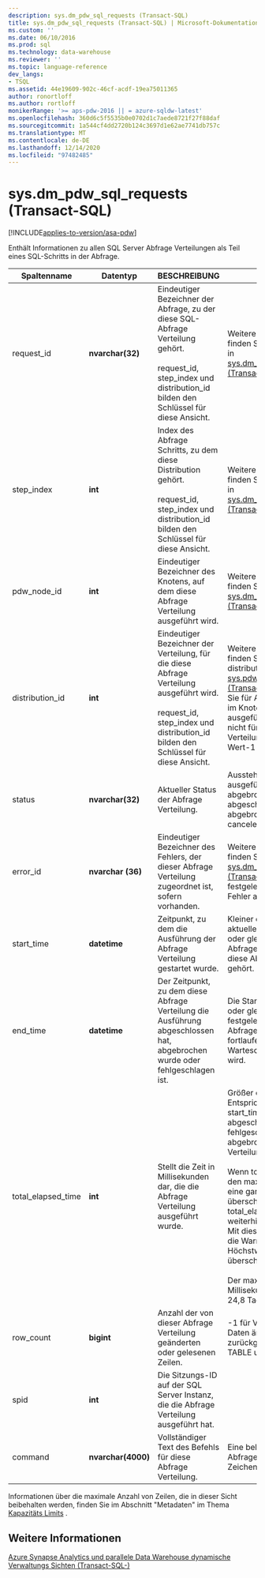 ```yaml
---
description: sys.dm_pdw_sql_requests (Transact-SQL)
title: sys.dm_pdw_sql_requests (Transact-SQL) | Microsoft-Dokumentation
ms.custom: ''
ms.date: 06/10/2016
ms.prod: sql
ms.technology: data-warehouse
ms.reviewer: ''
ms.topic: language-reference
dev_langs:
- TSQL
ms.assetid: 44e19609-902c-46cf-acdf-19ea75011365
author: ronortloff
ms.author: rortloff
monikerRange: '>= aps-pdw-2016 || = azure-sqldw-latest'
ms.openlocfilehash: 360d6c5f5535b0e0702d1c7aede8721f27f88daf
ms.sourcegitcommit: 1a544cf4dd2720b124c3697d1e62ae7741db757c
ms.translationtype: MT
ms.contentlocale: de-DE
ms.lasthandoff: 12/14/2020
ms.locfileid: "97482485"
---
```

# <a name="sysdm_pdw_sql_requests-transact-sql"></a>sys.dm_pdw_sql_requests (Transact-SQL)
[!INCLUDE[applies-to-version/asa-pdw](../../includes/applies-to-version/asa-pdw.md)]

  Enthält Informationen zu allen SQL Server Abfrage Verteilungen als Teil eines SQL-Schritts in der Abfrage.  
  
|Spaltenname|Datentyp|BESCHREIBUNG|Range|  
|-----------------|---------------|-----------------|-----------|  
|request_id|**nvarchar(32)**|Eindeutiger Bezeichner der Abfrage, zu der diese SQL-Abfrage Verteilung gehört.<br /><br /> request_id, step_index und distribution_id bilden den Schlüssel für diese Ansicht.|Weitere Informationen finden Sie unter request_id in [sys.dm_pdw_exec_requests &#40;Transact-SQL-&#41;](../../relational-databases/system-dynamic-management-views/sys-dm-pdw-exec-requests-transact-sql.md).|  
|step_index|**int**|Index des Abfrage Schritts, zu dem diese Distribution gehört.<br /><br /> request_id, step_index und distribution_id bilden den Schlüssel für diese Ansicht.|Weitere Informationen finden Sie unter step_index in [sys.dm_pdw_request_steps &#40;Transact-SQL-&#41;](../../relational-databases/system-dynamic-management-views/sys-dm-pdw-request-steps-transact-sql.md).|  
|pdw_node_id|**int**|Eindeutiger Bezeichner des Knotens, auf dem diese Abfrage Verteilung ausgeführt wird.|Weitere Informationen finden Sie unter node_id in [sys.dm_pdw_nodes &#40;Transact-SQL-&#41;](../../relational-databases/system-dynamic-management-views/sys-dm-pdw-nodes-transact-sql.md).|  
|distribution_id|**int**|Eindeutiger Bezeichner der Verteilung, für die diese Abfrage Verteilung ausgeführt wird.<br /><br /> request_id, step_index und distribution_id bilden den Schlüssel für diese Ansicht.|Weitere Informationen finden Sie unter distribution_id in [sys.pdw_distributions &#40;Transact-SQL-&#41;](../../relational-databases/system-catalog-views/sys-pdw-distributions-transact-sql.md). Legen Sie für Anforderungen, die im Knotenbereich ausgeführt werden, und nicht für den Verteilungsbereich den Wert-1 fest.|  
|status|**nvarchar(32)**|Aktueller Status der Abfrage Verteilung.|Ausstehend, wird ausgeführt, fehlerhaft, abgebrochen, abgeschlossen, abgebrochen, canceleingereicht|  
|error_id|**nvarchar (36)**|Eindeutiger Bezeichner des Fehlers, der dieser Abfrage Verteilung zugeordnet ist, sofern vorhanden.|Weitere Informationen finden Sie unter error_id in [sys.dm_pdw_errors &#40;Transact-SQL-&#41;](../../relational-databases/system-dynamic-management-views/sys-dm-pdw-errors-transact-sql.md). Auf NULL festgelegt, wenn kein Fehler aufgetreten ist.|  
|start_time|**datetime**|Zeitpunkt, zu dem die Ausführung der Abfrage Verteilung gestartet wurde.|Kleiner oder gleich der aktuellen Zeit und größer oder gleich start_time des Abfrage Schritts, zu dem diese Abfrage Verteilung gehört.|  
|end_time|**datetime**|Der Zeitpunkt, zu dem diese Abfrage Verteilung die Ausführung abgeschlossen hat, abgebrochen wurde oder fehlgeschlagen ist.|Die Startzeit ist größer als oder gleich oder auf NULL festgelegt, wenn die Abfrage Verteilung fortlaufend oder in die Warteschlange eingereiht wird.|  
|total_elapsed_time|**int**|Stellt die Zeit in Millisekunden dar, die die Abfrage Verteilung ausgeführt wurde.|Größer oder gleich 0 (null). Entspricht dem Delta von start_time und end_time für abgeschlossene, fehlgeschlagene oder abgebrochene Abfrage Verteilungen.<br /><br /> Wenn total_elapsed_time den maximalen Wert für eine ganze Zahl überschreitet, ist total_elapsed_time weiterhin der Höchstwert. Mit dieser Bedingung wird die Warnung "der Höchstwert wurde überschritten" generiert.<br /><br /> Der maximale Wert in Millisekunden entspricht 24,8 Tagen.|  
|row_count|**bigint**|Anzahl der von dieser Abfrage Verteilung geänderten oder gelesenen Zeilen.|-1 für Vorgänge, die keine Daten ändern oder zurückgeben, z. b. CREATE TABLE und DROP TABLE.|  
|spid|**int**|Die Sitzungs-ID auf der SQL Server Instanz, die die Abfrage Verteilung ausgeführt hat.||  
|command|**nvarchar(4000)**|Vollständiger Text des Befehls für diese Abfrage Verteilung.|Eine beliebige gültige Abfrage oder Anforderungs Zeichenfolge.|  
  
 Informationen über die maximale Anzahl von Zeilen, die in dieser Sicht beibehalten werden, finden Sie im Abschnitt "Metadaten" im Thema [Kapazitäts Limits](/azure/sql-data-warehouse/sql-data-warehouse-service-capacity-limits#metadata) .  
  
## <a name="see-also"></a>Weitere Informationen  
 [Azure Synapse Analytics und parallele Data Warehouse dynamische Verwaltungs Sichten &#40;Transact-SQL-&#41;](../../relational-databases/system-dynamic-management-views/sql-and-parallel-data-warehouse-dynamic-management-views.md)  
  
  
